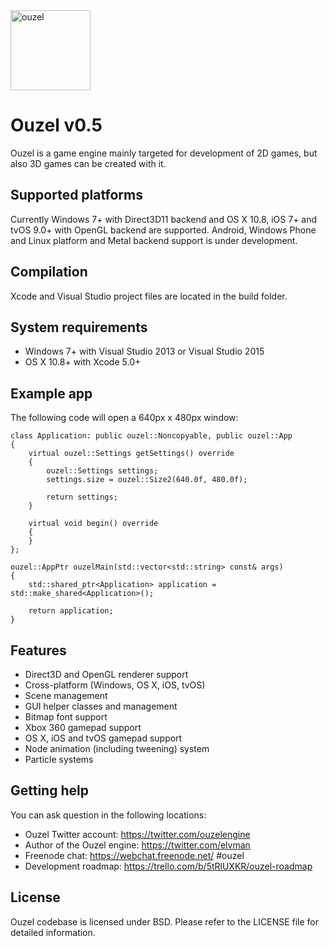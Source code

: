 <img src="https://github.com/elvman/ouzel/blob/master/logo/ouzel.png" alt="ouzel" width=128>

# Ouzel v0.5
Ouzel is a game engine mainly targeted for development of 2D games, but also 3D games can be created with it.

## Supported platforms
Currently Windows 7+ with Direct3D11 backend and OS X 10.8, iOS 7+ and tvOS 9.0+ with OpenGL backend are supported. Android, Windows Phone and Linux platform and Metal backend support is under development.

## Compilation

Xcode and Visual Studio project files are located in the build folder.

## System requirements
* Windows 7+ with Visual Studio 2013 or Visual Studio 2015
* OS X 10.8+ with Xcode 5.0+

## Example app

The following code will open a 640px x 480px window:

    class Application: public ouzel::Noncopyable, public ouzel::App
    {
        virtual ouzel::Settings getSettings() override
        {
            ouzel::Settings settings;
            settings.size = ouzel::Size2(640.0f, 480.0f);
        
            return settings;
        }
        
        virtual void begin() override
        {
        }
    };

    ouzel::AppPtr ouzelMain(std::vector<std::string> const& args)
    {
        std::shared_ptr<Application> application = std::make_shared<Application>();
    
        return application;
    }

## Features

* Direct3D and OpenGL renderer support
* Cross-platform (Windows, OS X, iOS, tvOS)
* Scene management
* GUI helper classes and management
* Bitmap font support
* Xbox 360 gamepad support
* OS X, iOS and tvOS gamepad support
* Node animation (including tweening) system
* Particle systems

## Getting help

You can ask question in the following locations:

* Ouzel Twitter account: https://twitter.com/ouzelengine
* Author of the Ouzel engine: https://twitter.com/elvman
* Freenode chat: https://webchat.freenode.net/ #ouzel
* Development roadmap: https://trello.com/b/5tRlUXKR/ouzel-roadmap

## License

Ouzel codebase is licensed under BSD. Please refer to the LICENSE file for detailed information.